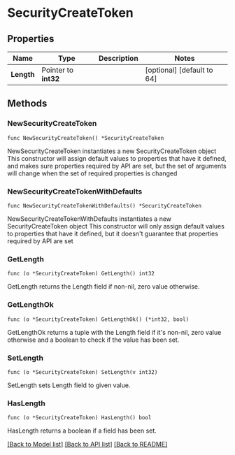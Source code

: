 # SecurityCreateToken

## Properties

Name | Type | Description | Notes
------------ | ------------- | ------------- | -------------
**Length** | Pointer to **int32** |  | [optional] [default to 64]

## Methods

### NewSecurityCreateToken

`func NewSecurityCreateToken() *SecurityCreateToken`

NewSecurityCreateToken instantiates a new SecurityCreateToken object
This constructor will assign default values to properties that have it defined,
and makes sure properties required by API are set, but the set of arguments
will change when the set of required properties is changed

### NewSecurityCreateTokenWithDefaults

`func NewSecurityCreateTokenWithDefaults() *SecurityCreateToken`

NewSecurityCreateTokenWithDefaults instantiates a new SecurityCreateToken object
This constructor will only assign default values to properties that have it defined,
but it doesn't guarantee that properties required by API are set

### GetLength

`func (o *SecurityCreateToken) GetLength() int32`

GetLength returns the Length field if non-nil, zero value otherwise.

### GetLengthOk

`func (o *SecurityCreateToken) GetLengthOk() (*int32, bool)`

GetLengthOk returns a tuple with the Length field if it's non-nil, zero value otherwise
and a boolean to check if the value has been set.

### SetLength

`func (o *SecurityCreateToken) SetLength(v int32)`

SetLength sets Length field to given value.

### HasLength

`func (o *SecurityCreateToken) HasLength() bool`

HasLength returns a boolean if a field has been set.


[[Back to Model list]](../README.md#documentation-for-models) [[Back to API list]](../README.md#documentation-for-api-endpoints) [[Back to README]](../README.md)


